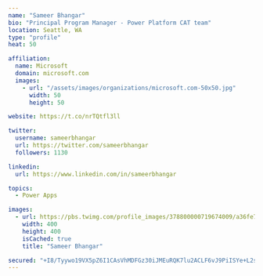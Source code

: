 ```yaml
---
name: "Sameer Bhangar"
bio: "Principal Program Manager - Power Platform CAT team"
location: Seattle, WA
type: "profile"
heat: 50

affiliation:
  name: Microsoft
  domain: microsoft.com
  images:
    - url: "/assets/images/organizations/microsoft.com-50x50.jpg"
      width: 50
      height: 50

website: https://t.co/nrTQtfl3ll

twitter:
  username: sameerbhangar
  url: https://twitter.com/sameerbhangar
  followers: 1130

linkedin:
  url: https://www.linkedin.com/in/sameerbhangar

topics:
  - Power Apps

images:
  - url: https://pbs.twimg.com/profile_images/378800000719674009/a36fe7ddfab1778b76e5793772e43798_400x400.jpeg
    width: 400
    height: 400
    isCached: true
    title: "Sameer Bhangar"

secured: "+I8/Tyywo19VX5pZ6I1CAsVhMDFGz30iJMEuRQK7lu2ACLF6vJ9PiISYe+L2sQfW5PMMJQZSq0MIMC8CjJPLuWOjrrlqsMHgrYRprXcKo3LScbKorNiHV1ULCqvxgoqDX1adWSJZCiJd0lC9bD4HIkn7VlnEvum7sRmqPDndhrp4aij2VbmXfASWOkhljEO/jLOj5Jfw2a0X3ZmmM44per5Exu2AUUO0RDNjaPzxP+pq1eApanVPJRteAwiuV63zju4lcASO2PbAnjXnwyZ+BuiPLPFSevHtPxqwoSf2sgINfkFqA9HTaGRTV6ejliUdiEu9U2jFIT5m6XXuVEjvxe8pArjLt9/sygSk7VfQ76Q0+EJBiTNF8VtrLRirsBzDgSc5AwA78xFz59uPsa+4gnozM9Pxyfleqx9ss1YdkRY=;f+fDdfxE9PNT+/0CxRbeTA=="
---
```



